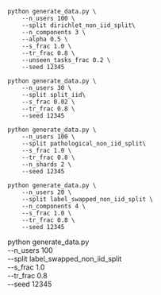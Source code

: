 ```
python generate_data.py \
    --n_users 100 \
    --split dirichlet_non_iid_split\
    --n_components 3 \
    --alpha 0.5 \
    --s_frac 1.0 \
    --tr_frac 0.8 \
    --unseen_tasks_frac 0.2 \
    --seed 12345  
```

```
python generate_data.py \
    --n_users 30 \
    --split split_iid\
    --s_frac 0.02 \
    --tr_frac 0.8 \
    --seed 12345 
```

```
python generate_data.py \
    --n_users 100 \
    --split pathological_non_iid_split\
    --s_frac 1.0 \
    --tr_frac 0.8 \
    --n_shards 2 \
    --seed 12345 
```

```
python generate_data.py \
    --n_users 20 \
    --split label_swapped_non_iid_split \
    --n_components 4 \
    --s_frac 1.0 \
    --tr_frac 0.8 \
    --seed 12345  
```

python generate_data.py \
    --n_users 100 \
    --split label_swapped_non_iid_split \
    --s_frac 1.0 \
    --tr_frac 0.8 \
    --seed 12345 
